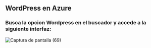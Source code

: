 ## WordPress en Azure 

### Busca la opcion Wordpress en el buscador y accede a la siguiente interfaz:

![Captura de pantalla (69)](https://user-images.githubusercontent.com/49338963/175760157-3dea582c-3c00-4ab2-a1d5-f352d1f72c10.png)

